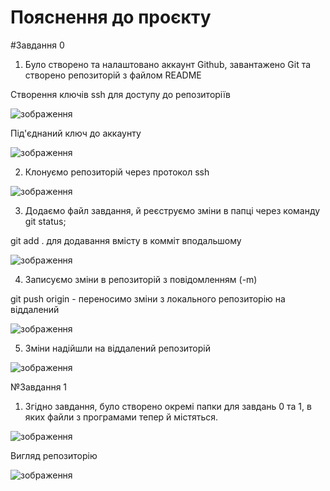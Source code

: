 # Пояснення до проєкту

#Завдання 0
1) Було створено та налаштовано аккаунт Github, завантажено Git та створено репозиторій з файлом README

Створення ключів ssh для доступу до репозиторіїв

![зображення](https://user-images.githubusercontent.com/86917979/124615047-8b0b8b80-de7d-11eb-812c-eb9aff95312d.png)

Під'єднаний ключ до аккаунту

![зображення](https://user-images.githubusercontent.com/86917979/124615336-d32aae00-de7d-11eb-96a8-30f1b56103d4.png)

2) Клонуємо репозиторій через протокол ssh

![зображення](https://user-images.githubusercontent.com/86917979/124615640-23a20b80-de7e-11eb-8176-e49db66601eb.png)

3) Додаємо файл завдання, й реєструємо зміни в папці через команду git status;

git add . для додавання вмісту в комміт вподальшому

![зображення](https://user-images.githubusercontent.com/86917979/124616057-72e83c00-de7e-11eb-9fc8-dfb34f31211a.png)

4) Записуємо зміни в репозиторій з повідомленням (-m)

git push origin - переносимо зміни з локального репозиторію на віддалений

![зображення](https://user-images.githubusercontent.com/86917979/124616474-c490c680-de7e-11eb-828e-e23960fbfd31.png)

5) Зміни надійшли на віддалений репозиторій

![зображення](https://user-images.githubusercontent.com/86917979/124617385-9069d580-de7f-11eb-8880-702c3771626d.png)



№Завдання 1

1) Згідно завдання, було створено окремі папки для завдань 0 та 1, в яких файли з програмами тепер й містяться.

![зображення](https://user-images.githubusercontent.com/86917979/124618716-b0e65f80-de80-11eb-8f87-bd298ee19ce3.png)

Вигляд репозиторію

![зображення](https://user-images.githubusercontent.com/86917979/124619500-61546380-de81-11eb-9194-c41c17bceec0.png)

